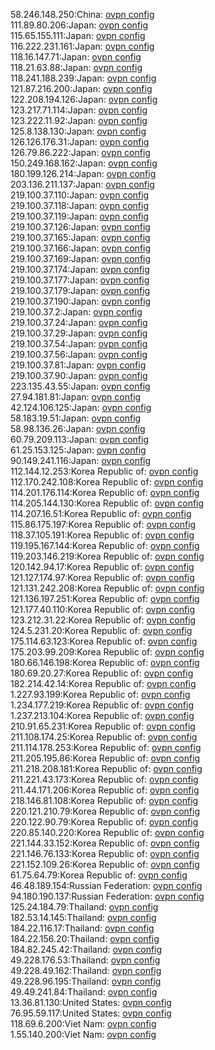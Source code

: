 58.246.148.250:China: [ovpn config](vpn/58_246_148_250.ovpn)  
111.89.80.206:Japan: [ovpn config](vpn/111_89_80_206.ovpn)  
115.65.155.111:Japan: [ovpn config](vpn/115_65_155_111.ovpn)  
116.222.231.161:Japan: [ovpn config](vpn/116_222_231_161.ovpn)  
118.16.147.71:Japan: [ovpn config](vpn/118_16_147_71.ovpn)  
118.21.63.88:Japan: [ovpn config](vpn/118_21_63_88.ovpn)  
118.241.188.239:Japan: [ovpn config](vpn/118_241_188_239.ovpn)  
121.87.216.200:Japan: [ovpn config](vpn/121_87_216_200.ovpn)  
122.208.194.126:Japan: [ovpn config](vpn/122_208_194_126.ovpn)  
123.217.71.114:Japan: [ovpn config](vpn/123_217_71_114.ovpn)  
123.222.11.92:Japan: [ovpn config](vpn/123_222_11_92.ovpn)  
125.8.138.130:Japan: [ovpn config](vpn/125_8_138_130.ovpn)  
126.126.176.31:Japan: [ovpn config](vpn/126_126_176_31.ovpn)  
126.79.86.222:Japan: [ovpn config](vpn/126_79_86_222.ovpn)  
150.249.168.162:Japan: [ovpn config](vpn/150_249_168_162.ovpn)  
180.199.126.214:Japan: [ovpn config](vpn/180_199_126_214.ovpn)  
203.136.211.137:Japan: [ovpn config](vpn/203_136_211_137.ovpn)  
219.100.37.110:Japan: [ovpn config](vpn/219_100_37_110.ovpn)  
219.100.37.118:Japan: [ovpn config](vpn/219_100_37_118.ovpn)  
219.100.37.119:Japan: [ovpn config](vpn/219_100_37_119.ovpn)  
219.100.37.126:Japan: [ovpn config](vpn/219_100_37_126.ovpn)  
219.100.37.165:Japan: [ovpn config](vpn/219_100_37_165.ovpn)  
219.100.37.166:Japan: [ovpn config](vpn/219_100_37_166.ovpn)  
219.100.37.169:Japan: [ovpn config](vpn/219_100_37_169.ovpn)  
219.100.37.174:Japan: [ovpn config](vpn/219_100_37_174.ovpn)  
219.100.37.177:Japan: [ovpn config](vpn/219_100_37_177.ovpn)  
219.100.37.179:Japan: [ovpn config](vpn/219_100_37_179.ovpn)  
219.100.37.190:Japan: [ovpn config](vpn/219_100_37_190.ovpn)  
219.100.37.2:Japan: [ovpn config](vpn/219_100_37_2.ovpn)  
219.100.37.24:Japan: [ovpn config](vpn/219_100_37_24.ovpn)  
219.100.37.29:Japan: [ovpn config](vpn/219_100_37_29.ovpn)  
219.100.37.54:Japan: [ovpn config](vpn/219_100_37_54.ovpn)  
219.100.37.56:Japan: [ovpn config](vpn/219_100_37_56.ovpn)  
219.100.37.81:Japan: [ovpn config](vpn/219_100_37_81.ovpn)  
219.100.37.90:Japan: [ovpn config](vpn/219_100_37_90.ovpn)  
223.135.43.55:Japan: [ovpn config](vpn/223_135_43_55.ovpn)  
27.94.181.81:Japan: [ovpn config](vpn/27_94_181_81.ovpn)  
42.124.106.125:Japan: [ovpn config](vpn/42_124_106_125.ovpn)  
58.183.19.51:Japan: [ovpn config](vpn/58_183_19_51.ovpn)  
58.98.136.26:Japan: [ovpn config](vpn/58_98_136_26.ovpn)  
60.79.209.113:Japan: [ovpn config](vpn/60_79_209_113.ovpn)  
61.25.153.125:Japan: [ovpn config](vpn/61_25_153_125.ovpn)  
90.149.241.116:Japan: [ovpn config](vpn/90_149_241_116.ovpn)  
112.144.12.253:Korea Republic of: [ovpn config](vpn/112_144_12_253.ovpn)  
112.170.242.108:Korea Republic of: [ovpn config](vpn/112_170_242_108.ovpn)  
114.201.176.114:Korea Republic of: [ovpn config](vpn/114_201_176_114.ovpn)  
114.205.144.130:Korea Republic of: [ovpn config](vpn/114_205_144_130.ovpn)  
114.207.16.51:Korea Republic of: [ovpn config](vpn/114_207_16_51.ovpn)  
115.86.175.197:Korea Republic of: [ovpn config](vpn/115_86_175_197.ovpn)  
118.37.105.191:Korea Republic of: [ovpn config](vpn/118_37_105_191.ovpn)  
119.195.167.144:Korea Republic of: [ovpn config](vpn/119_195_167_144.ovpn)  
119.203.146.219:Korea Republic of: [ovpn config](vpn/119_203_146_219.ovpn)  
120.142.94.17:Korea Republic of: [ovpn config](vpn/120_142_94_17.ovpn)  
121.127.174.97:Korea Republic of: [ovpn config](vpn/121_127_174_97.ovpn)  
121.131.242.208:Korea Republic of: [ovpn config](vpn/121_131_242_208.ovpn)  
121.136.197.251:Korea Republic of: [ovpn config](vpn/121_136_197_251.ovpn)  
121.177.40.110:Korea Republic of: [ovpn config](vpn/121_177_40_110.ovpn)  
123.212.31.22:Korea Republic of: [ovpn config](vpn/123_212_31_22.ovpn)  
124.5.231.20:Korea Republic of: [ovpn config](vpn/124_5_231_20.ovpn)  
175.114.63.123:Korea Republic of: [ovpn config](vpn/175_114_63_123.ovpn)  
175.203.99.209:Korea Republic of: [ovpn config](vpn/175_203_99_209.ovpn)  
180.66.146.198:Korea Republic of: [ovpn config](vpn/180_66_146_198.ovpn)  
180.69.20.27:Korea Republic of: [ovpn config](vpn/180_69_20_27.ovpn)  
182.214.42.14:Korea Republic of: [ovpn config](vpn/182_214_42_14.ovpn)  
1.227.93.199:Korea Republic of: [ovpn config](vpn/1_227_93_199.ovpn)  
1.234.177.219:Korea Republic of: [ovpn config](vpn/1_234_177_219.ovpn)  
1.237.213.104:Korea Republic of: [ovpn config](vpn/1_237_213_104.ovpn)  
210.91.65.231:Korea Republic of: [ovpn config](vpn/210_91_65_231.ovpn)  
211.108.174.25:Korea Republic of: [ovpn config](vpn/211_108_174_25.ovpn)  
211.114.178.253:Korea Republic of: [ovpn config](vpn/211_114_178_253.ovpn)  
211.205.195.86:Korea Republic of: [ovpn config](vpn/211_205_195_86.ovpn)  
211.218.208.181:Korea Republic of: [ovpn config](vpn/211_218_208_181.ovpn)  
211.221.43.173:Korea Republic of: [ovpn config](vpn/211_221_43_173.ovpn)  
211.44.171.206:Korea Republic of: [ovpn config](vpn/211_44_171_206.ovpn)  
218.146.81.108:Korea Republic of: [ovpn config](vpn/218_146_81_108.ovpn)  
220.121.210.79:Korea Republic of: [ovpn config](vpn/220_121_210_79.ovpn)  
220.122.90.79:Korea Republic of: [ovpn config](vpn/220_122_90_79.ovpn)  
220.85.140.220:Korea Republic of: [ovpn config](vpn/220_85_140_220.ovpn)  
221.144.33.152:Korea Republic of: [ovpn config](vpn/221_144_33_152.ovpn)  
221.146.76.133:Korea Republic of: [ovpn config](vpn/221_146_76_133.ovpn)  
221.152.109.26:Korea Republic of: [ovpn config](vpn/221_152_109_26.ovpn)  
61.75.64.79:Korea Republic of: [ovpn config](vpn/61_75_64_79.ovpn)  
46.48.189.154:Russian Federation: [ovpn config](vpn/46_48_189_154.ovpn)  
94.180.190.137:Russian Federation: [ovpn config](vpn/94_180_190_137.ovpn)  
125.24.184.79:Thailand: [ovpn config](vpn/125_24_184_79.ovpn)  
182.53.14.145:Thailand: [ovpn config](vpn/182_53_14_145.ovpn)  
184.22.116.17:Thailand: [ovpn config](vpn/184_22_116_17.ovpn)  
184.22.156.20:Thailand: [ovpn config](vpn/184_22_156_20.ovpn)  
184.82.245.42:Thailand: [ovpn config](vpn/184_82_245_42.ovpn)  
49.228.176.53:Thailand: [ovpn config](vpn/49_228_176_53.ovpn)  
49.228.49.162:Thailand: [ovpn config](vpn/49_228_49_162.ovpn)  
49.228.96.195:Thailand: [ovpn config](vpn/49_228_96_195.ovpn)  
49.49.241.84:Thailand: [ovpn config](vpn/49_49_241_84.ovpn)  
13.36.81.130:United States: [ovpn config](vpn/13_36_81_130.ovpn)  
76.95.59.117:United States: [ovpn config](vpn/76_95_59_117.ovpn)  
118.69.6.200:Viet Nam: [ovpn config](vpn/118_69_6_200.ovpn)  
1.55.140.200:Viet Nam: [ovpn config](vpn/1_55_140_200.ovpn)  

